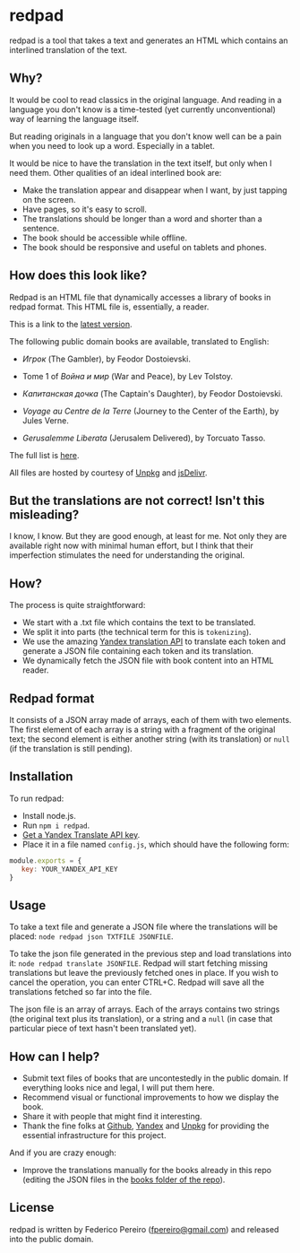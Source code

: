 # redpad

redpad is a tool that takes a text and generates an HTML which contains an interlined translation of the text.

## Why?

It would be cool to read classics in the original language. And reading in a language you don't know is a time-tested (yet currently unconventional) way of learning the language itself.

But reading originals in a language that you don't know well can be a pain when you need to look up a word. Especially in a tablet.

It would be nice to have the translation in the text itself, but only when I need them. Other qualities of an ideal interlined book are:

- Make the translation appear and disappear when I want, by just tapping on the screen.
- Have pages, so it's easy to scroll.
- The translations should be longer than a word and shorter than a sentence.
- The book should be accessible while offline.
- The book should be responsive and useful on tablets and phones.

## How does this look like?

Redpad is an HTML file that dynamically accesses a library of books in redpad format. This HTML file is, essentially, a reader.

This is a link to the [latest version](https://unpkg.com/redpad@2.2.0/redpad.html).

The following public domain books are available, translated to English:

- *Игрок* (The Gambler), by Feodor Dostoievski.

- Tome 1 of *Война и мир* (War and Peace), by Lev Tolstoy.

- *Капитанская дочка* (The Captain's Daughter), by Feodor Dostoievski.

- *Voyage au Centre de la Terre* (Journey to the Center of the Earth), by Jules Verne.

- *Gerusalemme Liberata* (Jerusalem Delivered), by Torcuato Tasso.

The full list is [here](https://github.com/fpereiro/redpad/tree/master/books).

All files are hosted by courtesy of [Unpkg](https://unpkg.com) and [jsDelivr](https://www.jsdelivr.com/).

## But the translations are not correct! Isn't this misleading?

I know, I know. But they are good enough, at least for me. Not only they are available right now with minimal human effort, but I think that their imperfection stimulates the need for understanding the original.

## How?

The process is quite straightforward:

- We start with a .txt file which contains the text to be translated.
- We split it into parts (the technical term for this is `tokenizing`).
- We use the amazing [Yandex translation API](https://tech.yandex.com) to translate each token and generate a JSON file containing each token and its translation.
- We dynamically fetch the JSON file with book content into an HTML reader.

## Redpad format

It consists of a JSON array made of arrays, each of them with two elements. The first element of each array is a string with a fragment of the original text; the second element is either another string (with its translation) or `null` (if the translation is still pending).

## Installation

To run redpad:

- Install node.js.
- Run `npm i redpad`.
- [Get a Yandex Translate API key](https://tech.yandex.com/keys/get/?service=trnsl).
- Place it in a file named `config.js`, which should have the following form:

```javascript
module.exports = {
   key: YOUR_YANDEX_API_KEY
}
```

## Usage

To take a text file and generate a JSON file where the translations will be placed: `node redpad json TXTFILE JSONFILE`.

To take the json file generated in the previous step and load translations into it: `node redpad translate JSONFILE`. Redpad will start fetching missing translations but leave the previously fetched ones in place. If you wish to cancel the operation, you can enter CTRL+C. Redpad will save all the translations fetched so far into the file.

The json file is an array of arrays. Each of the arrays contains two strings (the original text plus its translation), or a string and a `null` (in case that particular piece of text hasn't been translated yet).

## How can I help?

- Submit text files of books that are uncontestedly in the public domain. If everything looks nice and legal, I will put them here.
- Recommend visual or functional improvements to how we display the book.
- Share it with people that might find it interesting.
- Thank the fine folks at [Github](https://github.com), [Yandex](https://tech.yandex.com/) and [Unpkg](https://unpkg.com) for providing the essential infrastructure for this project.

And if you are crazy enough:

- Improve the translations manually for the books already in this repo (editing the JSON files in the [books folder of the repo](https://github.com/fpereiro/redpad/tree/master/books)).

## License

redpad is written by Federico Pereiro (fpereiro@gmail.com) and released into the public domain.
